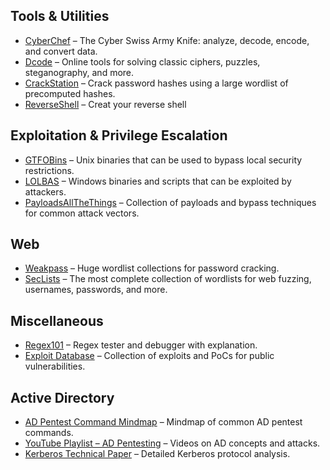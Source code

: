 ## Tools & Utilities

- [CyberChef](https://gchq.github.io/CyberChef/) – The Cyber Swiss Army Knife: analyze, decode, encode, and convert data.
- [Dcode](https://www.dcode.fr/en) – Online tools for solving classic ciphers, puzzles, steganography, and more.
- [CrackStation](https://crackstation.net) – Crack password hashes using a large wordlist of precomputed hashes.
- [ReverseShell](https://www.revshells.com/) –  Creat your reverse shell

## Exploitation & Privilege Escalation

- [GTFOBins](https://gtfobins.github.io/) – Unix binaries that can be used to bypass local security restrictions.
- [LOLBAS](https://lolbas-project.github.io/) – Windows binaries and scripts that can be exploited by attackers.
- [PayloadsAllTheThings](https://github.com/swisskyrepo/PayloadsAllTheThings) – Collection of payloads and bypass techniques for common attack vectors.

## Web

- [Weakpass](https://weakpass.com/) – Huge wordlist collections for password cracking.
- [SecLists](https://github.com/danielmiessler/SecLists) – The most complete collection of wordlists for web fuzzing, usernames, passwords, and more.


## Miscellaneous

- [Regex101](https://regex101.com/) – Regex tester and debugger with explanation.
- [Exploit Database](https://www.exploit-db.com/) – Collection of exploits and PoCs for public vulnerabilities.

## Active Directory

- [AD Pentest Command Mindmap](https://orange-cyberdefense.github.io/ocd-mindmaps/img/mindmap_ad_dark_classic_2025.03.excalidraw.svg) – Mindmap of common AD pentest commands.
- [YouTube Playlist – AD Pentesting](https://www.youtube.com/playlist?list=PLJnLaWkc9xRi71Pso26JlvyBkLUOETLjn) – Videos on AD concepts and attacks.
- [Kerberos Technical Paper](https://www.sstic.org/media/SSTIC2014/SSTIC-actes/secrets_dauthentification_pisode_ii__kerberos_cont/SSTIC2014-Article-secrets_dauthentification_pisode_ii__kerberos_contre-attaque-bordes_2.pdf) – Detailed Kerberos protocol analysis.
